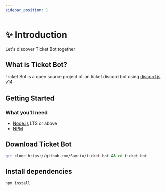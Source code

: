 ```yaml
---
sidebar_position: 1
---
```


# ✨ Introduction

Let's discover Ticket Bot together  

## What is Ticket Bot?

Ticket Bot is a open source project of an ticket discord bot using [discord.js](https://discord.js.org) v14

## Getting Started

### What you'll need

- [Node.js](https://nodejs.org/en/download/) LTS or above
- [NPM](https://npmjs.com)

## Download Ticket Bot

```bash
git clone https://github.com/Sayrix/ticket-bot && cd ticket-bot
```

## Install dependencies

```bash
npm install
```